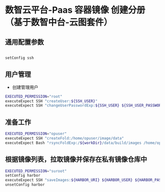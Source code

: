 # 数智云平台-Paas 容器镜像 创建分册（基于数智中台-云图套件）

## 通用配置参数

````bash

setConfig ssh
````

## 用户管理

- 创建管理用户

````bash
EXECUTED_PERMISSION="root"
executeExpect SSH "createUser:${SSH_USER}"
executeExpect SSH "changeUserPasswordExp:${SSH_USER} ${SSH_USER_PASSWORD}"
````

## 准备工作

````bash
EXECUTED_PERMISSION="opuser"
executeExpect SSH "createFold:/home/opuser/image/data"
executeExpect Bash "rsyncFoldExp:/${workDir}/data/build/images /home/opuser/image/data"
````

## 根据镜像列表，拉取镜像并保存在私有镜像仓库中

````bash
EXECUTED_PERMISSION="suroot"
setConfig harbor
executeExpect SSH "saveImages:${HARBOR_URI} ${HARBOR_USER} ${HARBOR_PASSWORD}"
unsetConfig harbor
````
